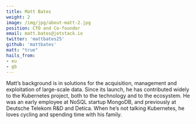 ```yaml
---
title: Matt Bates
weight: 2
image: /img/jpg/about-matt-2.jpg
position: CTO and Co-founder
email: matt.bates@jetstack.io
twitter: 'mattbates25'
github: 'mattbates'
matt: "true"
hails_from:
- eu
- gb
---
```


Matt’s background is in solutions for the acquisition, management and exploitation of large-scale data. Since its launch, he has contributed widely to the Kubernetes project, both to the technology and to the ecosystem. He was an early employee at NoSQL startup MongoDB, and previously at Deutsche Telekom R&D and Detica. When he’s not talking Kubernetes, he loves cycling and spending time with his family.

